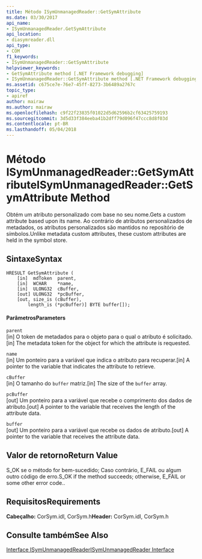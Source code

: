 ```yaml
---
title: Método ISymUnmanagedReader::GetSymAttribute
ms.date: 03/30/2017
api_name:
- ISymUnmanagedReader.GetSymAttribute
api_location:
- diasymreader.dll
api_type:
- COM
f1_keywords:
- ISymUnmanagedReader::GetSymAttribute
helpviewer_keywords:
- GetSymAttribute method [.NET Framework debugging]
- ISymUnmanagedReader::GetSymAttribute method [.NET Framework debugging]
ms.assetid: c675ce7e-76e7-45ff-8273-3b6489a2767c
topic_type:
- apiref
author: mairaw
ms.author: mairaw
ms.openlocfilehash: c9f22f23835f01022d5d62596b2cf63425759193
ms.sourcegitcommit: 3d5d33f384eeba41b2dff79d096f47ccc8d8f03d
ms.contentlocale: pt-BR
ms.lasthandoff: 05/04/2018
---
```

# <a name="isymunmanagedreadergetsymattribute-method"></a><span data-ttu-id="47ca0-102">Método ISymUnmanagedReader::GetSymAttribute</span><span class="sxs-lookup"><span data-stu-id="47ca0-102">ISymUnmanagedReader::GetSymAttribute Method</span></span>
<span data-ttu-id="47ca0-103">Obtém um atributo personalizado com base no seu nome.</span><span class="sxs-lookup"><span data-stu-id="47ca0-103">Gets a custom attribute based upon its name.</span></span> <span data-ttu-id="47ca0-104">Ao contrário de atributos personalizados de metadados, os atributos personalizados são mantidos no repositório de símbolos.</span><span class="sxs-lookup"><span data-stu-id="47ca0-104">Unlike metadata custom attributes, these custom attributes are held in the symbol store.</span></span>  
  
## <a name="syntax"></a><span data-ttu-id="47ca0-105">Sintaxe</span><span class="sxs-lookup"><span data-stu-id="47ca0-105">Syntax</span></span>  
  
```  
HRESULT GetSymAttribute (  
    [in]  mdToken  parent,  
    [in]  WCHAR    *name,  
    [in]  ULONG32  cBuffer,  
    [out] ULONG32  *pcBuffer,  
    [out, size_is (cBuffer),  
        length_is (*pcBuffer)] BYTE buffer[]);  
```  
  
#### <a name="parameters"></a><span data-ttu-id="47ca0-106">Parâmetros</span><span class="sxs-lookup"><span data-stu-id="47ca0-106">Parameters</span></span>  
 `parent`  
 <span data-ttu-id="47ca0-107">[in] O token de metadados para o objeto para o qual o atributo é solicitado.</span><span class="sxs-lookup"><span data-stu-id="47ca0-107">[in] The metadata token for the object for which the attribute is requested.</span></span>  
  
 `name`  
 <span data-ttu-id="47ca0-108">[in] Um ponteiro para a variável que indica o atributo para recuperar.</span><span class="sxs-lookup"><span data-stu-id="47ca0-108">[in] A pointer to the variable that indicates the attribute to retrieve.</span></span>  
  
 `cBuffer`  
 <span data-ttu-id="47ca0-109">[in] O tamanho do `buffer` matriz.</span><span class="sxs-lookup"><span data-stu-id="47ca0-109">[in] The size of the `buffer` array.</span></span>  
  
 `pcBuffer`  
 <span data-ttu-id="47ca0-110">[out] Um ponteiro para a variável que recebe o comprimento dos dados de atributo.</span><span class="sxs-lookup"><span data-stu-id="47ca0-110">[out] A pointer to the variable that receives the length of the attribute data.</span></span>  
  
 `buffer`  
 <span data-ttu-id="47ca0-111">[out] Um ponteiro para a variável que recebe os dados de atributo.</span><span class="sxs-lookup"><span data-stu-id="47ca0-111">[out] A pointer to the variable that receives the attribute data.</span></span>  
  
## <a name="return-value"></a><span data-ttu-id="47ca0-112">Valor de retorno</span><span class="sxs-lookup"><span data-stu-id="47ca0-112">Return Value</span></span>  
 <span data-ttu-id="47ca0-113">S_OK se o método for bem-sucedido; Caso contrário, E_FAIL ou algum outro código de erro.</span><span class="sxs-lookup"><span data-stu-id="47ca0-113">S_OK if the method succeeds; otherwise, E_FAIL or some other error code..</span></span>  
  
## <a name="requirements"></a><span data-ttu-id="47ca0-114">Requisitos</span><span class="sxs-lookup"><span data-stu-id="47ca0-114">Requirements</span></span>  
 <span data-ttu-id="47ca0-115">**Cabeçalho:** CorSym.idl, CorSym.h</span><span class="sxs-lookup"><span data-stu-id="47ca0-115">**Header:** CorSym.idl, CorSym.h</span></span>  
  
## <a name="see-also"></a><span data-ttu-id="47ca0-116">Consulte também</span><span class="sxs-lookup"><span data-stu-id="47ca0-116">See Also</span></span>  
 [<span data-ttu-id="47ca0-117">Interface ISymUnmanagedReader</span><span class="sxs-lookup"><span data-stu-id="47ca0-117">ISymUnmanagedReader Interface</span></span>](../../../../docs/framework/unmanaged-api/diagnostics/isymunmanagedreader-interface.md)
